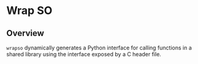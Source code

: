 # Wrap SO

## Overview

`wrapso` dynamically generates a Python interface for calling functions in a
shared library using the interface exposed by a C header file.
